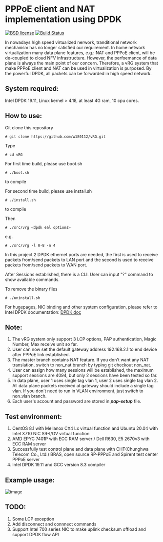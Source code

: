 # PPPoE client and NAT implementation using DPDK

[![BSD license](https://img.shields.io/badge/License-BSD-blue.svg)](https://opensource.org/licenses/BSD-3-Clause)
[![Build Status](https://travis-ci.org/w180112/vRG.svg?branch=master)](https://travis-ci.org/w180112/vRG)

In nowadays high speed virtualized nerwork, tranditional network mechanism has no longer satisfied our requirement. In home network virtualization many data plane features, e.g.: NAT and PPPoE client, will be de-coupled to cloud NFV infrastructure. However, the perfoemance of data plane is always the main point of our concern. Therefore, a vRG system that make PPPoE client and NAT can be used in virtualization is purposed. By the powerful DPDK, all packets can be forwarded in high speed network.

## System required:

Intel DPDK 19.11, Linux kernel > 4.18, at least 4G ram, 10 cpu cores.

## How to use:

Git clone this repository

	# git clone https://github.com/w180112/vRG.git

Type

	# cd vRG

For first time build, please use boot.sh

	# ./boot.sh

to compile

For second time build, please use install.sh

	# ./install.sh

to compile

Then

	# ./src/vrg <dpdk eal options>

e.g.

	# ./src/vrg -l 0-8 -n 4

In this project 2 DPDK ethernet ports are needed, the first is used to receive packets from/send packets to LAN port and the second is used to receive packets from/send packets to WAN port.

After Sessions established, there is a CLI. User can input "?" command to show available commands.

To remove the binary files

	# ./uninstall.sh

For hugepages, NIC binding and other system configuration, please refer to Intel DPDK documentation: [DPDK doc](http://doc.dpdk.org/guides/linux_gsg/)

## Note:

1. The vRG system only support 3 LCP options, PAP authentication, Magic Number, Max receive unit so far.
2. User can now set the default gateway address 192.168.2.1 to end device after PPPoE link established.
3. The master branch contains NAT feature. If you don't want any NAT translation, switch to non_nat branch by typing git checkout non_nat.
4. User can assign how many sessions will be established, the maximum support sessions are 4094, but only 2 sessions have been tested so far.
5. In data plane, user 1 uses single tag vlan 1, user 2 uses single tag vlan 2. All data plane packets received at gateway should include a single tag vlan. If you don't need to run in VLAN environment, just switch to non_vlan branch.
6. Each user's account and password are stored in ***pap-setup*** file.

## Test environment:

1. CentOS 8.1 with Mellanox CX4 Lx virtual function and Ubuntu 20.04 with Intel X710 NIC SR-I/OV virtual function
2. AMD EPYC 7401P with ECC RAM server / Dell R630, E5 2670v3 with ECC RAM server
3. Successfully test control plane and data plane with CHT(Chunghwa Telecom Co., Ltd.) BRAS, open source RP-PPPoE and Spirent test center PPPoE server
4. Intel DPDK 19.11 and GCC version 8.3 compiler

## Example usage:

![image](https://github.com/w180112/vRG/blob/master/topo.png)

## TODO:

1. Some LCP exception
2. Add disconnect and connnect commands
3. Support Intel 700 series NIC to make uplink checksum offload and support DPDK flow API
